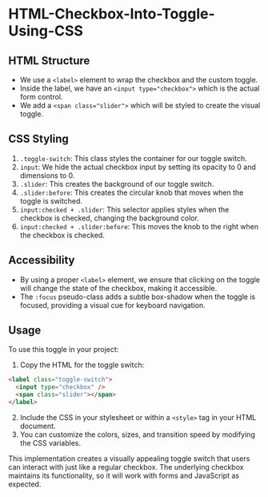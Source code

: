 # HTML-Checkbox-Into-Toggle-Using-CSS

## HTML Structure

- We use a `<label>` element to wrap the checkbox and the custom toggle.
- Inside the label, we have an `<input type="checkbox">` which is the actual form control.
- We add a `<span class="slider">` which will be styled to create the visual toggle.

## CSS Styling

1. `.toggle-switch`: This class styles the container for our toggle switch.
2. `input`: We hide the actual checkbox input by setting its opacity to 0 and dimensions to 0.
3. `.slider`: This creates the background of our toggle switch.
4. `.slider:before`: This creates the circular knob that moves when the toggle is switched.
5. `input:checked + .slider`: This selector applies styles when the checkbox is checked, changing the background color.
6. `input:checked + .slider:before`: This moves the knob to the right when the checkbox is checked.

## Accessibility

- By using a proper `<label>` element, we ensure that clicking on the toggle will change the state of the checkbox, making it accessible.
- The `:focus` pseudo-class adds a subtle box-shadow when the toggle is focused, providing a visual cue for keyboard navigation.

## Usage

To use this toggle in your project:

1. Copy the HTML for the toggle switch:

```html
<label class="toggle-switch">
  <input type="checkbox" />
  <span class="slider"></span>
</label>
```

2. Include the CSS in your stylesheet or within a `<style>` tag in your HTML document.
3. You can customize the colors, sizes, and transition speed by modifying the CSS variables.

This implementation creates a visually appealing toggle switch that users can interact with just like a regular checkbox. The underlying checkbox maintains its functionality, so it will work with forms and JavaScript as expected.
